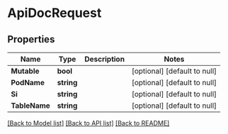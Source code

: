 # ApiDocRequest

## Properties
Name | Type | Description | Notes
------------ | ------------- | ------------- | -------------
**Mutable** | **bool** |  | [optional] [default to null]
**PodName** | **string** |  | [optional] [default to null]
**Si** | **string** |  | [optional] [default to null]
**TableName** | **string** |  | [optional] [default to null]

[[Back to Model list]](../README.md#documentation-for-models) [[Back to API list]](../README.md#documentation-for-api-endpoints) [[Back to README]](../README.md)


